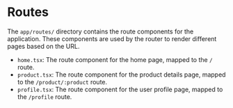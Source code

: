 # Routes

The `app/routes/` directory contains the route components for the application. These components are used by the router to render different pages based on the URL.

- `home.tsx`: The route component for the home page, mapped to the `/` route.
- `product.tsx`: The route component for the product details page, mapped to the `/product/:product` route.
- `profile.tsx`: The route component for the user profile page, mapped to the `/profile` route.
